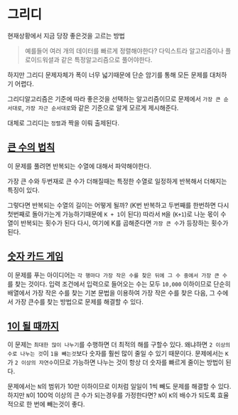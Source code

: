 # 그리디

현재상황에서 지금 당장 좋은것을 고르는 방법
> 예를들어 여러 개의 데이터를 빠르게 정렬해야한다?
  다익스트라 알고리즘이나 플로이드워셜과 같은 특정알고리즘으로 풀어야한다.

하지만 그리디 문제자체가 폭이 너무 넓기때문에 단순 암기를 통해 모든 문제를 대처하기 어렵다.

그리디알고리즘은 기준에 따라 좋은것을 선택하는 알고리즘이므로 문제에서 `가장 큰 순서대로`, `가장 자근 순서대로`와 같은 기준으로 알게 모르게 제시해준다.

대체로 그리디는 `정렬`과 짝을 이뤄 출제된다.


## [큰 수의 법칙](%ED%81%B0%20%EC%88%98%EC%9D%98%20%EB%B2%95%EC%B9%99.py)

이 문제를 풀려면 반복되는 수열에 대해서 파악해야한다.

가장 큰 수와 두번재로 큰 수가 더해질때는 특정한 수열로 일정하게 반복해서 더해지는 특징이 있다.

그렇다면 반복되는 수열의 길이는 어떻게 될까? (K번 반복하고 두번째를 한번하면 다시 첫번째로 돌아가는게 가능하기때문에 `K + 1`이 된다)
따라서 `M`을 (`K+1`)로 나눈 몫이 수열이 반복되는 횟수가 된다 다시, 여기에 K를 곱해준다면 `가장 큰 수`가 등장하는 횟수가 된다.


## [숫자 카드 게임](%EC%88%AB%EC%9E%90%20%EC%B9%B4%EB%93%9C%20%EA%B2%8C%EC%9E%84.py)

이 문제를 푸는 아이디어는 `각 행마다 가장 작은 수를 찾은 뒤에 그 수 중에서 가장 큰 수`를 찾는 것이다.
입력 조건에서 입력으로 들어오는 수는 모두 `10,000` 이하이므로 단순히 배열에서 가장 작은 수를 찾는 기본 문법을 이용하여
가장 작은 수를 찾은 다음, 그 수에서 가장 큰수를 찾는 방법으로 문제를 해결할 수 있다.

## [1이 될 때까지](1%EC%9D%B4%20%EB%90%A0%20%EB%95%8C%EA%B9%8C%EC%A7%80.py)

이 문제는 `최대한 많이 나누기`를 수행하면 더 최적의 해를 구할수 있다.
왜냐하면 `2 이상의 수로 나누는 것`이 `1을 빼는것`보다 숫자를 훨씬 많이 줄일 수 있기 때문이다.
문제에서는 `K`가 `2 이상의 자연수`이므로 가능하면 나누는 것이 항상 더 숫자를 빠르게 줄이는 방법이 된다.

문제에서는 `N`의 범위가 10만 이하이므로 이처럼 일일이 1씩 빼도 문제를 해결할 수 있다. 하지만 `N`이 100억 이상의 큰 수가 되는경우를 가정한다면?
`N`이 `K`의 배수가 되도록 효율적으로 한 번에 빼는것이 좋다.
